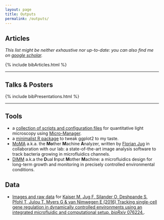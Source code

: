 ```yaml
---
layout: page
title: Outputs
permalink: /outputs/
---
```



<!--
## Gallery

- lambda
- ceftriaxone
- DIMM
- MoM loading
- yeast scars
- pseudo aeruginosa
- cell counter beam
- temp gradient
-->


## Articles

_This list might be neither exhaustive nor up-to-date: you can also find me on [google scholar](https://scholar.google.com/citations?user=prpTE68AAAAJ)._

{% include bibArticles.html %}

<hr>

## Talks & Posters

{% include bibPresentations.html %}

<hr>

## Tools

- a [collection of scripts and configuration files](https://github.com/vanNimwegenLab/MiM_NikonTi) for quantitative light microscopy using [Micro-Manager](https://micro-manager.org).
- a [minimalist R package](https://github.com/julou/ggCustomTJ) to tweak ggplot2 to my taste.
- [MoMA](https://github.com/fjug/MoMA/wiki) a.k.a. the **Mo**ther **M**achine **A**nalyzer, written by [Florian Jug](https://www.mpi-cbg.de/research-groups/current-groups/florian-jug/group-leader/) in collaboration with our lab: a state-of-the-art image analysis software to track bacteria growing in microfluidics channels. 
- [DIMM](https://metafluidics.org/devices/dual-input-mother-machine/) a.k.a the **D**ual **I**nput **M**other **M**achine: a microfluidics design for long-term growth and monitoring in precisely controlled environmental conditions.


## Data

- [Images and raw data](https://zenodo.org/record/824793) for [<span class="co-first">Kaiser M</span>, <span class="co-first">Jug F</span>, Silander O, Deshpande S, Pfohl T, Julou T, Myers G &amp; van Nimwegen E (2016) Tracking single-cell gene regulation in dynamically controlled environments using an integrated microfluidic and computational setup. <i>bioRxiv</i> 076224.](https://www.biorxiv.org/content/early/2016/09/20/076224).
